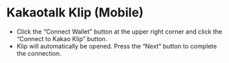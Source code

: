 # Kakaotalk Klip (Mobile)

* Click the “Connect Wallet” button at the upper right corner and click the “Connect to Kakao Klip” button.
* Klip will automatically be opened. Press the “Next” button to complete the connection.
